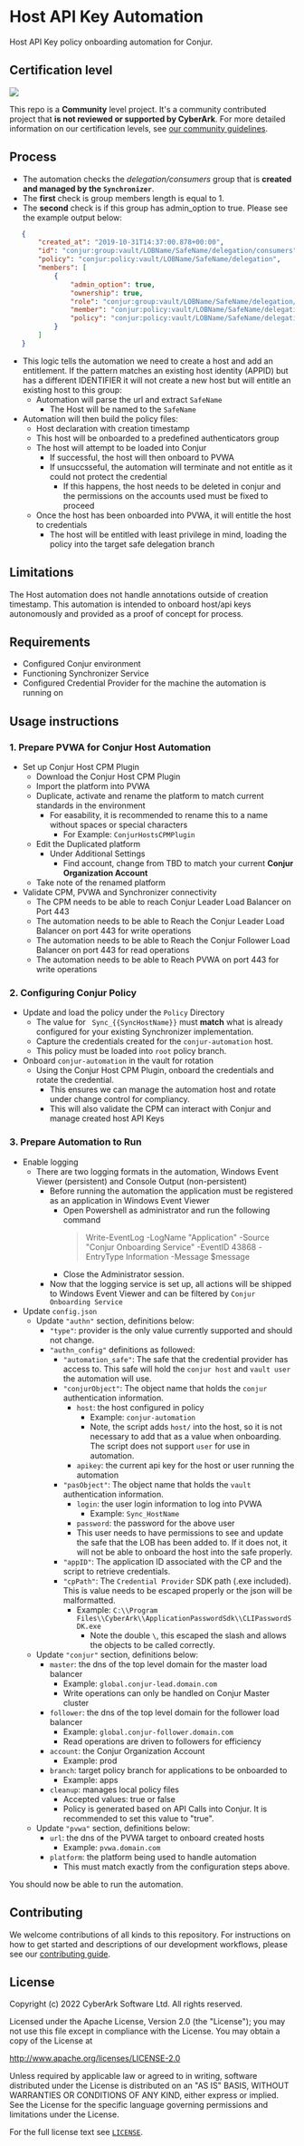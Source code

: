 # Host API Key Automation
Host API Key policy onboarding automation for Conjur.

## Certification level

![](https://img.shields.io/badge/Certification%20Level-Community-28A745?link=https://github.com/cyberark/community/blob/master/Conjur/conventions/certification-levels.md)

This repo is a **Community** level project. It's a community contributed project that **is not reviewed or supported
by CyberArk**. For more detailed information on our certification levels, see [our community guidelines](https://github.com/cyberark/community/blob/master/Conjur/conventions/certification-levels.md#community).

## Process

- The automation checks the *delegation/consumers* group that is **created and managed by the `Synchronizer`**.
- The **first** check is group members length is equal to 1. 
- The **second** check is if this group has admin_option to true. Please see the example output below:
```json
   {
       "created_at": "2019-10-31T14:37:00.878+00:00",
       "id": "conjur:group:vault/LOBName/SafeName/delegation/consumers",
       "policy": "conjur:policy:vault/LOBName/SafeName/delegation",
       "members": [
           {
               "admin_option": true,
               "ownership": true,
               "role": "conjur:group:vault/LOBName/SafeName/delegation/consumers",
               "member": "conjur:policy:vault/LOBName/SafeName/delegation",
               "policy": "conjur:policy:vault/LOBName/SafeName/delegation"
           }
       ]
   }
```
- This logic tells the automation we need to create a host and add an entitlement. If the pattern matches an existing host identity (APPID) but has a different IDENTIFIER it will not create a new host but will entitle an existing host to this group:
   - Automation will parse the url and extract `SafeName`
      - The Host will be named to the `SafeName`
- Automation will then build the policy files:
   - Host declaration with creation timestamp
   - This host will be onboarded to a predefined authenticators group
   - The host will attempt to be loaded into Conjur
      - If successful, the host will then onboard to PVWA
      - If unsuccsseful, the automation will terminate and not entitle as it could not protect the credential
         - If this happens, the host needs to be deleted in conjur and the permissions on the accounts used must be fixed to proceed
   - Once the host has been onboarded into PVWA, it will entitle the host to credentials
      - The host will be entitled with least privilege in mind, loading the policy into the target safe delegation branch

## Limitations
The Host automation does not handle annotations outside of creation timestamp. This automation is intended to onboard host/api keys autonomously and provided as a proof of concept for process.

## Requirements

- Configured Conjur environment
- Functioning Synchronizer Service
- Configured Credential Provider for the machine the automation is running on


## Usage instructions

### 1. Prepare PVWA for Conjur Host Automation

- Set up Conjur Host CPM Plugin
   - Download the Conjur Host CPM Plugin
   - Import the platform into PVWA
   - Duplicate, activate and rename the platform to match current standards in the environment
      - For easability, it is recommended to rename this to a name without spaces or special characters
         - For Example: `ConjurHostsCPMPlugin`
   - Edit the Duplicated platform
      - Under Additional Settings
         - Find account, change from TBD to match your current **Conjur Organization Account**
   - Take note of the renamed platform
- Validate CPM, PVWA and Synchronizer connectivity
   - The CPM needs to be able to reach Conjur Leader Load Balancer on Port 443
   - The automation needs to be able to Reach the Conjur Leader Load Balancer on port 443 for write operations
   - The automation needs to be able to Reach the Conjur Follower Load Balancer on port 443 for read operations
   - The automation needs to be able to Reach PVWA on port 443 for write operations

### 2. Configuring Conjur Policy

- Update and load the policy under the `Policy` Directory
   - The value for ` Sync_{{SyncHostName}}` must **match** what is already configured for your existing Synchronizer implementation.
   - Capture the credentials created for the `conjur-automation` host.
   - This policy must be loaded into `root` policy branch.
- Onboard `conjur-automation` in the vault for rotation
   - Using the Conjur Host CPM Plugin, onboard the credentials and rotate the credential.
      - This ensures we can manage the automation host and rotate under change control for compliancy.
      - This will also validate the CPM can interact with Conjur and manage created host API Keys

### 3. Prepare Automation to Run

- Enable logging
   - There are two logging formats in the automation, Windows Event Viewer (persistent) and Console Output (non-persistent)
      - Before running the automation the application must be registered as an application in Windows Event Viewer
         - Open Powershell as administrator and run the following command
            > Write-EventLog -LogName "Application" -Source "Conjur Onboarding Service" -EventID 43868 -EntryType Information -Message $message
         - Close the Administrator session.
      - Now that the logging service is set up, all actions will be shipped to Windows Event Viewer and can be filtered by `Conjur Onboarding Service`
- Update `config.json`
   - Update `"authn"` section, definitions below:
      - `"type"`: provider is the only value currently supported and should not change.
      - `"authn_config"` definitions as followed:
         - `"automation_safe"`: The safe that the credential provider has access to. This safe will hold the `conjur host` and `vault user` the automation will use. 
         - `"conjurObject"`: The object name that holds the `conjur` authentication information.
            - `host`: the host configured in policy
               - Example: `conjur-automation`
               - Note, the script adds `host/` into the host, so it is not necessary to add that as a value when onboarding. The script does not support `user` for use in automation.
            - `apikey`: the current api key for the host or user running the automation
         - `"pasObject"`: The object name that holds the `vault` authentication information.
            - `login`: the user login information to log into PVWA
               - Example: `Sync_HostName`
            - `password`: the password for the above user
            - This user needs to have permissions to see and update the safe that the LOB has been added to. If it does not, it will not be able to onboard the host into the safe properly.
         - `"appID"`: The application ID associated with the CP and the script to retrieve credentials.
         - `"cpPath"`: The `Credential Provider` SDK path (.exe included). This is value needs to be escaped properly or the json will be malformatted.
            - Example: `C:\\Program Files\\CyberArk\\ApplicationPasswordSdk\\CLIPasswordSDK.exe`
               - Note the double `\`, this escaped the slash and allows the objects to be called correctly.
   - Update `"conjur"` section, definitions below:
      - `master`: the dns of the top level domain for the master load balancer
         - Example: `global.conjur-lead.domain.com`
         - Write operations can only be handled on Conjur Master cluster
      - `follower`: the dns of the top level domain for the follower load balancer
         - Example: `global.conjur-follower.domain.com`
         - Read operations are driven to followers for efficiency
      - `account`: the Conjur Organization Account
         - Example: prod
      - `branch`: target policy branch for applications to be onboarded to
         - Example: apps
      - `cleanup`: manages local policy files
         - Accepted values: true or false
         - Policy is generated based on API Calls into Conjur. It is recommended to set this value to "true".
   - Update `"pvwa"` section, definitions below:
      - `url`: the dns of the PVWA target to onboard created hosts
         - Example: `pvwa.domain.com`
      - `platform`: the platform being used to handle automation
         - This must match exactly from the configuration steps above.

You should now be able to run the automation.

## Contributing

We welcome contributions of all kinds to this repository. For instructions on how to get started and descriptions
of our development workflows, please see our [contributing guide](CONTRIBUTING.md).

## License

Copyright (c) 2022 CyberArk Software Ltd. All rights reserved.

Licensed under the Apache License, Version 2.0 (the "License");
you may not use this file except in compliance with the License.
You may obtain a copy of the License at

   http://www.apache.org/licenses/LICENSE-2.0

Unless required by applicable law or agreed to in writing, software
distributed under the License is distributed on an "AS IS" BASIS,
WITHOUT WARRANTIES OR CONDITIONS OF ANY KIND, either express or implied.
See the License for the specific language governing permissions and
limitations under the License.

For the full license text see [`LICENSE`](LICENSE).
